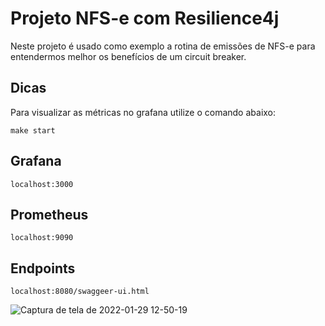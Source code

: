 
# Projeto NFS-e com Resilience4j

Neste projeto é usado como exemplo a rotina de emissões de NFS-e para entendermos melhor os benefícios de um circuit breaker.

## Dicas

Para visualizar as métricas no grafana utilize o comando abaixo:

    make start  

## Grafana

`localhost:3000`

## Prometheus

`localhost:9090`

## Endpoints

`localhost:8080/swaggeer-ui.html`

![Captura de tela de 2022-01-29 12-50-19](https://user-images.githubusercontent.com/10691038/151667538-c23af9bf-8f6c-48b6-bdea-11986a3fae1d.png)

